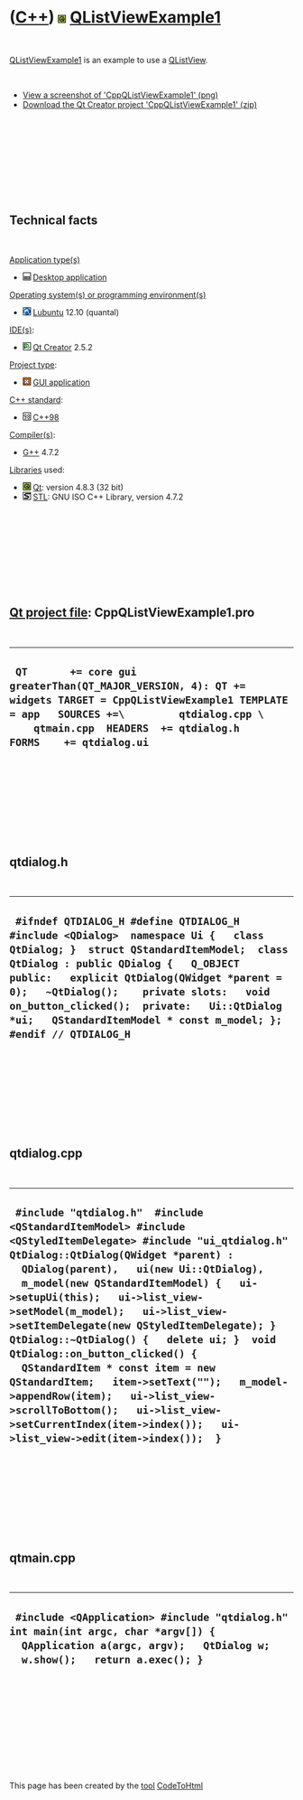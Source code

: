 



 

 

 

 

 

([C++](Cpp.htm)) ![Qt](PicQt.png) [QListViewExample1](CppQListViewExample1.htm)
===============================================================================

 

[QListViewExample1](CppQListViewExample1.htm) is an example to use a
[QListView](CppQListView.htm).

 

-   [View a screenshot of
    'CppQListViewExample1' (png)](CppQListViewExample1.png)
-   [Download the Qt Creator project
    'CppQListViewExample1' (zip)](CppQListViewExample1.zip)

 

 

 

 

 

Technical facts
---------------

 

[Application type(s)](CppApplication.htm)

-   ![Desktop](PicDesktop.png) [Desktop
    application](CppDesktopApplication.htm)

[Operating system(s) or programming environment(s)](CppOs.htm)

-   ![Lubuntu](PicLubuntu.png) [Lubuntu](CppLubuntu.htm) 12.10 (quantal)

[IDE(s)](CppIde.htm):

-   ![Qt Creator](PicQtCreator.png) [Qt Creator](CppQtCreator.htm) 2.5.2

[Project type](CppQtProjectType.htm):

-   ![GUI](PicGui.png) [GUI application](CppGuiApplication.htm)

[C++ standard](CppStandard.htm):

-   ![C++98](PicCpp98.png) [C++98](Cpp98.htm)

[Compiler(s)](CppCompiler.htm):

-   [G++](CppGpp.htm) 4.7.2

[Libraries](CppLibrary.htm) used:

-   ![Qt](PicQt.png) [Qt](CppQt.htm): version 4.8.3 (32 bit)
-   ![STL](PicStl.png) [STL](CppStl.htm): GNU ISO C++ Library, version
    4.7.2

 

 

 

 

 

[Qt project file](CppQtProjectFile.htm): CppQListViewExample1.pro
-----------------------------------------------------------------

 

  ---------------------------------------------------------------------------------------------------------------------------------------------------------------------------------------------------------------------------
  ` QT       += core gui greaterThan(QT_MAJOR_VERSION, 4): QT += widgets TARGET = CppQListViewExample1 TEMPLATE = app   SOURCES +=\         qtdialog.cpp \     qtmain.cpp  HEADERS  += qtdialog.h  FORMS    += qtdialog.ui`
  ---------------------------------------------------------------------------------------------------------------------------------------------------------------------------------------------------------------------------

 

 

 

 

 

qtdialog.h
----------

 

  -------------------------------------------------------------------------------------------------------------------------------------------------------------------------------------------------------------------------------------------------------------------------------------------------------------------------------------------------------------------------------------------
  ` #ifndef QTDIALOG_H #define QTDIALOG_H  #include <QDialog>  namespace Ui {   class QtDialog; }  struct QStandardItemModel;  class QtDialog : public QDialog {   Q_OBJECT    public:   explicit QtDialog(QWidget *parent = 0);   ~QtDialog();    private slots:   void on_button_clicked();  private:   Ui::QtDialog *ui;   QStandardItemModel * const m_model; };  #endif // QTDIALOG_H`
  -------------------------------------------------------------------------------------------------------------------------------------------------------------------------------------------------------------------------------------------------------------------------------------------------------------------------------------------------------------------------------------------

 

 

 

 

 

qtdialog.cpp
------------

 

  ---------------------------------------------------------------------------------------------------------------------------------------------------------------------------------------------------------------------------------------------------------------------------------------------------------------------------------------------------------------------------------------------------------------------------------------------------------------------------------------------------------------------------------------------------------------------------------------------------------------------------------------------------------------------------
  ` #include "qtdialog.h"  #include <QStandardItemModel> #include <QStyledItemDelegate> #include "ui_qtdialog.h"  QtDialog::QtDialog(QWidget *parent) :   QDialog(parent),   ui(new Ui::QtDialog),   m_model(new QStandardItemModel) {   ui->setupUi(this);   ui->list_view->setModel(m_model);   ui->list_view->setItemDelegate(new QStyledItemDelegate); }  QtDialog::~QtDialog() {   delete ui; }  void QtDialog::on_button_clicked() {   QStandardItem * const item = new QStandardItem;   item->setText("");   m_model->appendRow(item);   ui->list_view->scrollToBottom();   ui->list_view->setCurrentIndex(item->index());   ui->list_view->edit(item->index());  }`
  ---------------------------------------------------------------------------------------------------------------------------------------------------------------------------------------------------------------------------------------------------------------------------------------------------------------------------------------------------------------------------------------------------------------------------------------------------------------------------------------------------------------------------------------------------------------------------------------------------------------------------------------------------------------------------

 

 

 

 

 

qtmain.cpp
----------

 

  -------------------------------------------------------------------------------------------------------------------------------------------------------------------
  ` #include <QApplication> #include "qtdialog.h"  int main(int argc, char *argv[]) {   QApplication a(argc, argv);   QtDialog w;   w.show();   return a.exec(); }`
  -------------------------------------------------------------------------------------------------------------------------------------------------------------------

 

 

 

 

 





 




This page has been created by the [tool](Tools.htm)
[CodeToHtml](ToolCodeToHtml.htm)
